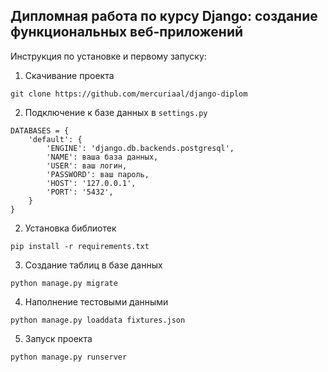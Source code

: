 ## Дипломная работа по курсу Django: создание функциональных веб-приложений

Инструкция по установке и первому запуску:

1. Скачивание проекта 

`git clone https://github.com/mercuriaal/django-diplom`

2. Подключение к базе данных в `settings.py`

```
DATABASES = {
    'default': {
        'ENGINE': 'django.db.backends.postgresql',
        'NAME': ваша база данных,
        'USER': ваш логин,
        'PASSWORD': ваш пароль,
        'HOST': '127.0.0.1',
        'PORT': '5432',
    }
}
```

2. Установка библиотек

`pip install -r requirements.txt`

3. Создание таблиц в базе данных

`python manage.py migrate`

4. Наполнение тестовыми данными

`python manage.py loaddata fixtures.json`

5. Запуск проекта

`python manage.py runserver`